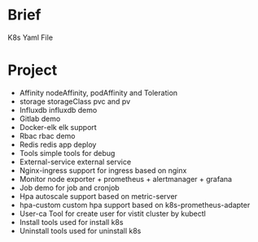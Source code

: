 # Brief 
K8s Yaml File

# Project
 - Affinity nodeAffinity, podAffinity and Toleration 
 - storage  storageClass pvc and pv 
 - Influxdb influxdb demo
 - Gitlab demo
 - Docker-elk elk support
 - Rbac rbac demo
 - Redis redis app deploy
 - Tools simple tools for debug
 - External-service external service
 - Nginx-ingress support for ingress based on nginx
 - Monitor node exporter + prometheus + alertmanager + grafana 
 - Job demo for job and cronjob 
 - Hpa autoscale support based on metric-server
 - hpa-custom custom hpa support based on k8s-prometheus-adapter
 - User-ca Tool for create user for  vistit cluster by kubectl 
 - Install tools used for install k8s
 - Uninstall tools used for uninstall k8s

